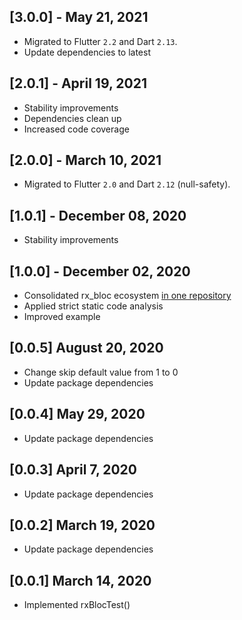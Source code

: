 ## [3.0.0] - May 21, 2021
* Migrated to Flutter `2.2` and Dart `2.13`.
* Update dependencies to latest

## [2.0.1] - April 19, 2021
* Stability improvements
* Dependencies clean up
* Increased code coverage

## [2.0.0] - March 10, 2021
* Migrated to Flutter `2.0` and Dart `2.12` (null-safety).

## [1.0.1] - December 08, 2020
* Stability improvements

## [1.0.0] - December 02, 2020
* Consolidated rx_bloc ecosystem [in one repository](https://github.com/Prime-Holding/rx_bloc)
* Applied strict static code analysis
* Improved example

## [0.0.5] August 20, 2020
* Change skip default value from 1 to 0
* Update package dependencies

## [0.0.4] May 29, 2020
* Update package dependencies

## [0.0.3] April 7, 2020
* Update package dependencies

## [0.0.2] March 19, 2020
* Update package dependencies

## [0.0.1] March 14, 2020
* Implemented rxBlocTest()
